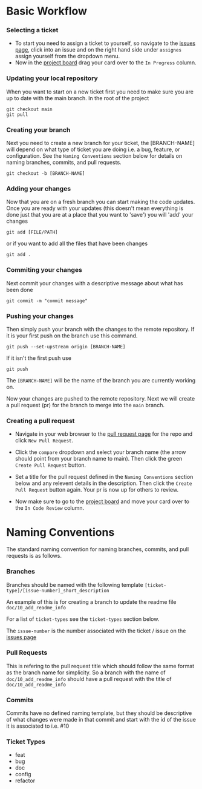 # Basic Workflow

### Selecting a ticket
- To start you need to assign a ticket to yourself, so navigate to the [issues page](https://github.com/LujainKhalaf/SOEN341/issues), click into an issue and on the right hand side under `assignes` assign yourself from the dropdown menu.
- Now in the [project board](https://github.com/LujainKhalaf/SOEN341/projects/1) drag your card over to the `In Progress` column.

### Updating your local repository
When you want to start on a new ticket first you need to make sure you are up to date with the main branch. In the root of the project
```
git checkout main
git pull
```
### Creating your branch
Next you need to create a new branch for your ticket, the [BRANCH-NAME] will depend on what type of ticket you are doing i.e. a bug, feature, or configuration. See the `Naming Conventions` section below for details on naming branches, commits, and pull requests.
```
git checkout -b [BRANCH-NAME]
```
### Adding your changes
Now that you are on a fresh branch you can start making the code updates. Once you are ready with your updates (this doesn't mean everything is done just that you are at a place that you want to 'save') you will 'add' your changes
```
git add [FILE/PATH]
```
or if you want to add all the files that have been changes
```
git add .
```
### Commiting your changes
Next commit your changes with a descriptive message about what has been done
```
git commit -m "commit message"
```
### Pushing your changes
Then simply push your branch with the changes to the remote repository. If it is your first push on the branch use this command.
```
git push --set-upstream origin [BRANCH-NAME]
```
If it isn't the first push use
```
git push
```
The `[BRANCH-NAME]` will be the name of the branch you are currently working on.

Now your changes are pushed to the remote repository. Next we will create a pull request (pr) for the branch to merge into the `main` branch.
### Creating a pull request
- Navigate in your web browser to the [pull request page](https://github.com/LujainKhalaf/SOEN341/pulls) for the repo and click `New Pull Request`.

- Click the `compare` dropdown and select your branch name (the arrow should point from your branch name to main). Then click the green `Create Pull Request` button.

- Set a title for the pull request defined in the `Naming Conventions` section below and any relevent details in the description. Then click the `Create Pull Request` button again. Your pr is now up for others to review.

- Now make sure to go to the [project board](https://github.com/LujainKhalaf/SOEN341/projects/1) and move your card over to the `In Code Review` column.

# Naming Conventions

The standard naming convention for naming branches, commits, and pull requests is as follows.

### Branches

Branches should be named with the following template `[ticket-type]/[issue-number]_short_description`

An example of this is for creating a branch to update the readme file `doc/10_add_readme_info`

For a list of `ticket-types` see the `ticket-types` section below.

The `issue-number` is the number associated with the ticket / issue on the [issues page](https://github.com/LujainKhalaf/SOEN341/issues)

### Pull Requests

This is refering to the pull request title which should follow the same format as the branch name for simplicity. So a branch with the name of `doc/10_add_readme_info` should have a pull request with the title of `doc/10_add_readme_info`

### Commits

Commits have no defined naming template, but they should be descriptive of what changes were made in that commit and start with the id of the issue it is associated to i.e. #10

### Ticket Types

- feat
- bug
- doc
- config
- refactor